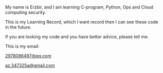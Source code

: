 My name is Erzbir, and I am learning C-program, Python, Ops and Cloud computing security.

This is my Learning Record, which I want record then I can see these code in the future.

If you are looking my code and you have better advice, please tell me.

This is my email:

2978086497@qq.com

az.347325a@gmail.com

<!---
Erzbir/Erzbir is a ✨ special ✨ repository because its `README.md` (this file) appears on your GitHub profile.
You can click the Preview link to take a look at your changes.
--->
